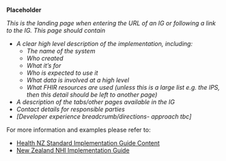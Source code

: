 **Placeholder**

*This is the landing page when entering the URL of an IG or following a link to the IG. This page should contain*

- *A clear high level description of the implementation, including:*
  - *The name of the system*
  - *Who created*
  - *What it’s for*
  - *Who is expected to use it*
  - *What data is involved at a high level*
  - *What FHIR resources are used (unless this is a large list  e.g. the IPS, then this detail should be left to another page)*
- *A description of the tabs/other pages available in the IG*
- *Contact details for responsible parties*
- *[Developer experience breadcrumb/directions- approach tbc]*

For more information and examples please refer to:

- [Health NZ Standard Implementation Guide Content](https://mohits.atlassian.net/wiki/spaces/AS/pages/3018948997/Standard+Implementation+Guide+Content)
- [New Zealand NHI Implementation Guide](https://master.d3b08qop7whnnl.amplifyapp.com/)